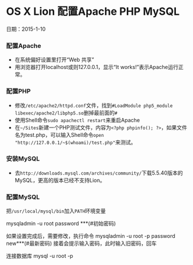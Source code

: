 # OS X Lion 配置Apache PHP MySQL
日期：2015-1-10

### 配置Apache
- 在系统偏好设置里打开“Web 共享”
- 用浏览器打开localhost或则127.0.0.1，显示“It works!”表示Apache运行正常。

### 配置PHP
- 修改`/etc/apache2/httpd.conf`文件，找到`#LoadModule php5_module libexec/apache2/libphp5.so`删掉最前面的`#`
- 使用Shell命令`sudo apachectl restart`来重启Apache
- 在`~/Sites`新建一个PHP测试文件，内容为`<?php phpinfo(); ?>`，如果文件名为test.php，可以输入Shell命令`open "http://127.0.0.1/~$(whoami)/test.php"`来测试。

### 安装MySQL
- 去`http://downloads.mysql.com/archives/community/`下载5.5.40版本的MySQL，更高的版本已经不支持Lion。

### 配置MySQL
把`/usr/local/mysql/bin`加入`PATH`环境变量

mysqladmin -u root password ***(#初始密码)

如果设置完成后，需要修改，执行命令
mysqladmin -u root -p password new***(#最新密码)
接着会提示输入密码，此时输入旧密码，回车

连接数据库 mysql -u root -p









